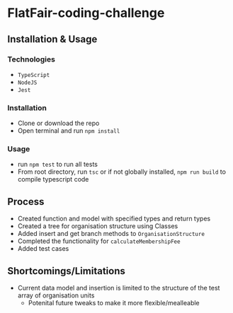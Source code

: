 # FlatFair-coding-challenge

## Installation & Usage

### Technologies

- `TypeScript`
- `NodeJS`
- `Jest`

### Installation

- Clone or download the repo
- Open terminal and run `npm install`

### Usage

- run `npm test` to run all tests
- From root directory, run `tsc` or if not globally installed, `npm run build` to compile typescript code

## Process

- Created function and model with specified types and return types
- Created a tree for organisation structure using Classes
- Added insert and get branch methods to `OrganisationStructure`
- Completed the functionality for `calculateMembershipFee`
- Added test cases

## Shortcomings/Limitations

- Current data model and insertion is limited to the structure of the test array of organisation units
  - Potenital future tweaks to make it more flexible/mealleable
